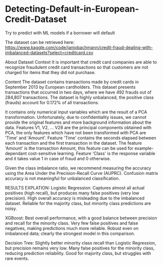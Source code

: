 # Detecting-Default-in-European-Credit-Dataset
Try to predict with ML models if a borrower will default

The dataset can be retrieved here: https://www.kaggle.com/code/janiobachmann/credit-fraud-dealing-with-imbalanced-datasets?select=creditcard.csv

About Dataset
Context
It is important that credit card companies are able to recognize fraudulent credit card transactions so that customers are not charged for items that they did not purchase.

Content
The dataset contains transactions made by credit cards in September 2013 by European cardholders.
This dataset presents transactions that occurred in two days, where we have 492 frauds out of 284,807 transactions. The dataset is highly unbalanced, the positive class (frauds) account for 0.172% of all transactions.

It contains only numerical input variables which are the result of a PCA transformation. Unfortunately, due to confidentiality issues, we cannot provide the original features and more background information about the data. Features V1, V2, … V28 are the principal components obtained with PCA, the only features which have not been transformed with PCA are 'Time' and 'Amount'. Feature 'Time' contains the seconds elapsed between each transaction and the first transaction in the dataset. The feature 'Amount' is the transaction Amount, this feature can be used for example-dependant cost-sensitive learning. Feature 'Class' is the response variable and it takes value 1 in case of fraud and 0 otherwise.

Given the class imbalance ratio, we recommend measuring the accuracy using the Area Under the Precision-Recall Curve (AUPRC). Confusion matrix accuracy is not meaningful for unbalanced classification.

RESULTS EXPLATION:
Logistic Regression:
Captures almost all actual positives (high recall), but produces many false positives (very low precision).
High overall accuracy is misleading due to the imbalanced dataset.
Reliable for the majority class, but minority class predictions are noisy.

XGBoost:
Best overall performance, with a good balance between precision and recall for the minority class.
Very few false positives and false negatives, making predictions much more reliable.
Robust even on imbalanced data; clearly the strongest model in this comparison.

Decision Tree:
Slightly better minority class recall than Logistic Regression, but precision remains very low.
Many false positives for the minority class, reducing prediction reliability.
Good for majority class, but struggles with rare events.
